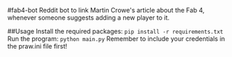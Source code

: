 #fab4-bot 
Reddit bot to link Martin Crowe's article about the Fab 4, whenever someone suggests adding a new player to it.

##Usage
Install the required packages: 
```pip install -r requirements.txt```
Run the program:
```python main.py```
Remember to include your credentials in the praw.ini file first!